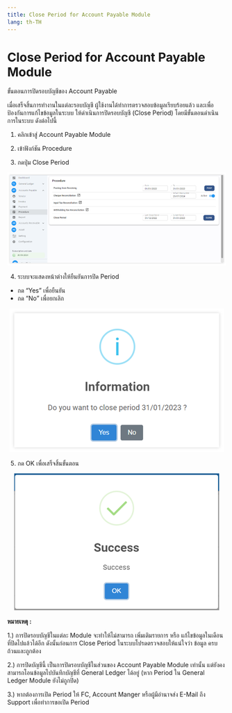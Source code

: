 ```yaml
---
title: Close Period for Account Payable Module
lang: th-TH
---
```


# Close Period for Account Payable Module

ขั้นตอนการปิดรอบบัญชีของ Account Payable

เมื่อเสร็จสิ้นการทำงานในแต่ละรอบบัญชี ผู้ใช้งานได้ทำการตรวจสอบข้อมูลเรียบร้อยแล้ว และเพื่อป้องกันการแก้ไขข้อมูลในระบบ ให้ดำเนินการปิดรอบบัญชี (Close Period) โดยมีขั้นตอนดำเนินการในระบบ ดังต่อไปนี้

1. คลิกเข้าสู่ Account Payable Module

2. เข้าฟังก์ชัน Procedure

3. กดปุ่ม Close Period

![alt text](image-69.png)

4. ระบบจะแสดงหน้าต่างให้ยืนยันการปิด Period

- กด “Yes” เพื่อยืนยัน
- กด “No” เพื่อยกเลิก

<p align="center">
    <img src="./image-70.png"  />
</p>

5. กด OK เพื่อเสร็จสิ้นขั้นตอน

<p align="center">
    <img src="./image-71.png"  />
</p>

**หมายเหตุ :**

1.) การปิดรอบบัญชีในแต่ละ Module จะทำให้ไม่สามารถ เพิ่มเติมรายการ หรือ แก้ไขข้อมูลในเดือนที่ปิดไปแล้วได้อีก ดังนั้นก่อนการ Close Period ในระบบโปรดตรวจสอบให้แน่ใจว่า ข้อมูล ครบถ้วนและถูกต้อง

2.) การปิดบัญชีนี้ เป็นการปิดรอบบัญชีในส่วนของ Account Payable Module เท่านั้น แต่ยังคงสามารถโอนข้อมูลไปบันทึกบัญชีที่ General Ledger ได้อยู่ (หาก Period ใน General Ledger Module ยังไม่ถูกปิด)

3.) หากต้องการเปิด Period ให้ FC, Account Manger หรือผู้มีอำนาจส่ง E-Mail ถึง Support เพื่อทำการขอเปิด Period
